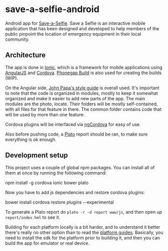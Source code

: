 save-a-selfie-android
=====================

Android app for [Save-a-Selfie](http://iculture.info/saveaselfie/). Save
a Selfie is an interactive mobile application that has been designed and
developed to help members of the public pinpoint the location of
emergency equipment in their local community.

Architecture
------------

The app is done in [Ionic](http://ionicframework.com/), which is a
framework for mobile applications using
[AngularJS](https://angularjs.org/) and
[Cordova](http://cordova.apache.org/). [Phonegap
Build](https://build.phonegap.com/) is also used for creating the
builds (WIP).

On the Angular side, [John Papa's style
guide](https://github.com/johnpapa/angularjs-styleguide) is overall
used. It's important to note that the code is organized in modules,
mostly to keep it somewhat organized and make it easier to add new parts
of the app. The main modules are the photo, locate. Their folders will be
mostly self-contained, with all files for that feature in there. The common
folder contains code that will be used by more than one feature.

Cordova plugins will be interfaced via
[ngCordova](http://ngcordova.com/) for easy of use.

Also before pushing code, a
[Plato](https://github.com/es-analysis/plato) report should be ran, to
make sure everything is ok enough.

Development setup
-----------------

This project uses a couple of global npm packages. You can install all
of them at once by running the following command:

npm install -g cordova ionic bower plato

Now you have to add js dependencies and restore cordova plugins:

bower install cordova restore plugins --experimental

To generate a Plato report do `plato -r -d report www/js`, and then open
up `report/index.hml` to see it.

Building for each platform locally is a bit harder, and to understand it
better there's really no other option than to read the [platform
guides](http://cordova.apache.org/docs/en/4.0.0/guide_platforms_index.md.html#Platform%20Guides).
Basically, you need to install the sdk for the platform prior to
building it, and then you can build the app for emulator or real device.
